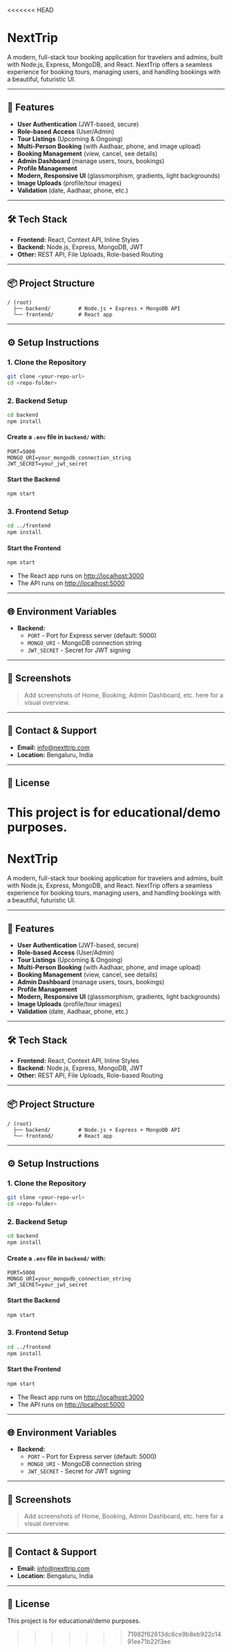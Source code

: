 <<<<<<< HEAD
# NextTrip

A modern, full-stack tour booking application for travelers and admins, built with Node.js, Express, MongoDB, and React. NextTrip offers a seamless experience for booking tours, managing users, and handling bookings with a beautiful, futuristic UI.

---

## 🚀 Features
- **User Authentication** (JWT-based, secure)
- **Role-based Access** (User/Admin)
- **Tour Listings** (Upcoming & Ongoing)
- **Multi-Person Booking** (with Aadhaar, phone, and image upload)
- **Booking Management** (view, cancel, see details)
- **Admin Dashboard** (manage users, tours, bookings)
- **Profile Management**
- **Modern, Responsive UI** (glassmorphism, gradients, light backgrounds)
- **Image Uploads** (profile/tour images)
- **Validation** (date, Aadhaar, phone, etc.)

---

## 🛠️ Tech Stack
- **Frontend:** React, Context API, Inline Styles
- **Backend:** Node.js, Express, MongoDB, JWT
- **Other:** REST API, File Uploads, Role-based Routing

---

## 📦 Project Structure
```
/ (root)
  ├── backend/         # Node.js + Express + MongoDB API
  └── frontend/        # React app
```

---

## ⚙️ Setup Instructions

### 1. Clone the Repository
```bash
git clone <your-repo-url>
cd <repo-folder>
```

### 2. Backend Setup
```bash
cd backend
npm install
```

#### Create a `.env` file in `backend/` with:
```
PORT=5000
MONGO_URI=your_mongodb_connection_string
JWT_SECRET=your_jwt_secret
```

#### Start the Backend
```bash
npm start
```

### 3. Frontend Setup
```bash
cd ../frontend
npm install
```

#### Start the Frontend
```bash
npm start
```

- The React app runs on [http://localhost:3000](http://localhost:3000)
- The API runs on [http://localhost:5000](http://localhost:5000)

---

## 🌐 Environment Variables
- **Backend:**
  - `PORT` - Port for Express server (default: 5000)
  - `MONGO_URI` - MongoDB connection string
  - `JWT_SECRET` - Secret for JWT signing

---

## 📸 Screenshots
> Add screenshots of Home, Booking, Admin Dashboard, etc. here for a visual overview.

---

## 🤝 Contact & Support
- **Email:** info@nexttrip.com
- **Location:** Bengaluru, India

---

## 📄 License
This project is for educational/demo purposes. 
=======
# NextTrip

A modern, full-stack tour booking application for travelers and admins, built with Node.js, Express, MongoDB, and React. NextTrip offers a seamless experience for booking tours, managing users, and handling bookings with a beautiful, futuristic UI.

---

## 🚀 Features
- **User Authentication** (JWT-based, secure)
- **Role-based Access** (User/Admin)
- **Tour Listings** (Upcoming & Ongoing)
- **Multi-Person Booking** (with Aadhaar, phone, and image upload)
- **Booking Management** (view, cancel, see details)
- **Admin Dashboard** (manage users, tours, bookings)
- **Profile Management**
- **Modern, Responsive UI** (glassmorphism, gradients, light backgrounds)
- **Image Uploads** (profile/tour images)
- **Validation** (date, Aadhaar, phone, etc.)

---

## 🛠️ Tech Stack
- **Frontend:** React, Context API, Inline Styles
- **Backend:** Node.js, Express, MongoDB, JWT
- **Other:** REST API, File Uploads, Role-based Routing

---

## 📦 Project Structure
```
/ (root)
  ├── backend/         # Node.js + Express + MongoDB API
  └── frontend/        # React app
```

---

## ⚙️ Setup Instructions

### 1. Clone the Repository
```bash
git clone <your-repo-url>
cd <repo-folder>
```

### 2. Backend Setup
```bash
cd backend
npm install
```

#### Create a `.env` file in `backend/` with:
```
PORT=5000
MONGO_URI=your_mongodb_connection_string
JWT_SECRET=your_jwt_secret
```

#### Start the Backend
```bash
npm start
```

### 3. Frontend Setup
```bash
cd ../frontend
npm install
```

#### Start the Frontend
```bash
npm start
```

- The React app runs on [http://localhost:3000](http://localhost:3000)
- The API runs on [http://localhost:5000](http://localhost:5000)

---

## 🌐 Environment Variables
- **Backend:**
  - `PORT` - Port for Express server (default: 5000)
  - `MONGO_URI` - MongoDB connection string
  - `JWT_SECRET` - Secret for JWT signing

---

## 📸 Screenshots
> Add screenshots of Home, Booking, Admin Dashboard, etc. here for a visual overview.

---

## 🤝 Contact & Support
- **Email:** info@nexttrip.com
- **Location:** Bengaluru, India

---

## 📄 License
This project is for educational/demo purposes. 
>>>>>>> 71982f62613dc6ce9b8eb922c1491ee71b22f3ee
